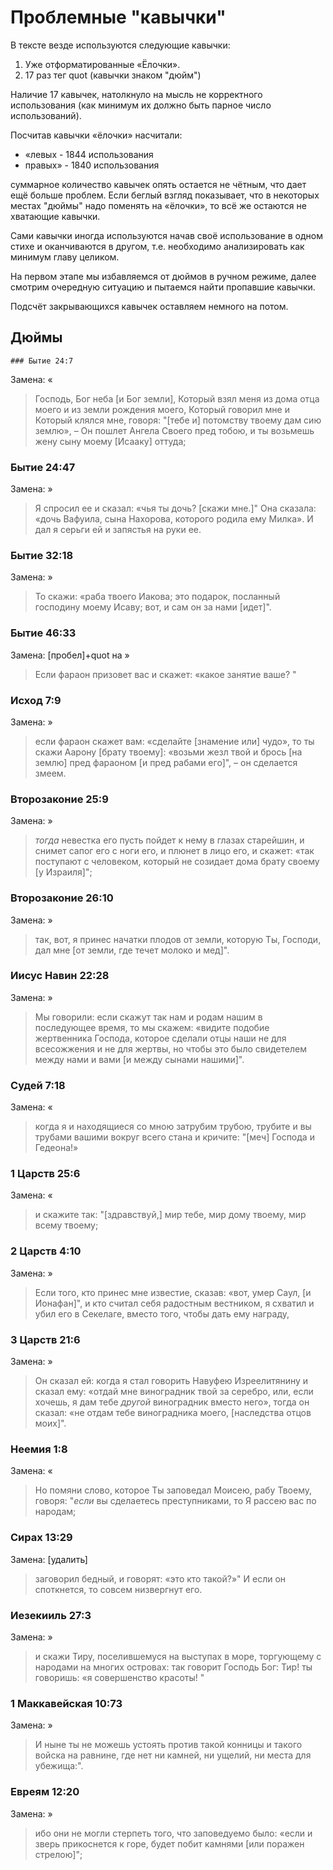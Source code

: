 # Проблемные "кавычки"

В тексте везде используются следующие кавычки:

1. Уже отформатированные &laquo;Ёлочки&raquo;.
2. 17 раз тег quot (кавычки знаком "дюйм")

Наличие 17 кавычек, натолкнуло на мысль не корректного использования (как минимум их должно быть парное число использований).

Посчитав кавычки &laquo;ёлочки&raquo; насчитали:

* «левых - 1844 использования
* правых» - 1840 использования

суммарное количество кавычек опять остается не чётным, что дает ещё больше проблем. Если беглый взгляд показывает, что в некоторых местах "дюймы" надо поменять на &laquo;ёлочки&raquo;, то всё же остаются не хватающие кавычки.

Сами кавычки иногда используются начав своё использование в одном стихе и оканчиваются в другом, т.е. необходимо анализировать как минимум главу целиком.

На первом этапе мы избавляемся от дюймов в ручном режиме, далее смотрим очередную ситуацию и пытаемся найти пропавшие кавычки.

Подсчёт закрывающихся кавычек оставляем немного на потом.

## Дюймы
	### Бытие 24:7
Замена: «
> Господь, Бог неба [и Бог земли], Который взял меня из дома отца моего и из земли рождения моего, Который говорил мне и Который клялся мне, говоря: &quot;[тебе и] потомству твоему дам сию землю», &ndash; Он пошлет Ангела Своего пред тобою, и ты возьмешь жену сыну моему [Исааку] оттуда;

### Бытие 24:47
Замена: »
> Я спросил ее и сказал: «чья ты дочь? [скажи мне.]&quot; Она сказала: «дочь Вафуила, сына Нахорова, которого родила ему Милка». И дал я серьги ей и запястья на руки ее.

### Бытие 32:18
Замена: »
> То скажи: «раба твоего Иакова; это подарок, посланный господину моему Исаву; вот, и сам он за нами [идет]&quot;.

### Бытие 46:33
Замена: [пробел]+quot на »
> Если фараон призовет вас и скажет: «какое занятие ваше? &quot;

### Исход 7:9
Замена: »
> если фараон скажет вам: «сделайте [знамение или] чудо», то ты скажи Аарону [брату твоему]: «возьми жезл твой и брось [на землю] пред фараоном [и пред рабами его]&quot;, &ndash; он сделается змеем.

### Второзаконие 25:9
Замена: »
> <i>тогда</i> невестка его пусть пойдет к нему в глазах старейшин, и снимет сапог его с ноги его, и плюнет в лицо его, и скажет: «так поступают с человеком, который не созидает дома брату своему [у Израиля]&quot;;

### Второзаконие  26:10
Замена: »
> так, вот, я принес начатки плодов от земли, которую Ты, Господи, дал мне [от земли, где течет молоко и мед]&quot;.

### Иисус Навин 22:28
Замена: »
> Мы говорили: если скажут так нам и родам нашим в последующее время, то мы скажем: «видите подобие жертвенника Господа, которое сделали отцы наши не для всесожжения и не для жертвы, но чтобы это было свидетелем между нами и вами [и между сынами нашими]&quot;.

### Судей 7:18
Замена: «
> когда я и находящиеся со мною затрубим трубою, трубите и вы трубами вашими вокруг всего стана и кричите: &quot;[меч] Господа и Гедеона!»

### 1 Царств 25:6
Замена: «
> и скажите так: &quot;[здравствуй,] мир тебе, мир дому твоему, мир всему твоему;

### 2 Царств 4:10
Замена: »
> Если того, кто принес мне известие, сказав: «вот, умер Саул, [и Ионафан]&quot;, и кто считал себя радостным вестником, я схватил и убил его в Секелаге, вместо того, чтобы дать ему награду,

### 3 Царств 21:6
Замена: »
> Он сказал ей: когда я стал говорить Навуфею Изреелитянину и сказал ему: «отдай мне виноградник твой за серебро, или, если хочешь, я дам тебе <i>другой</i> виноградник вместо него», тогда он сказал: «не отдам тебе виноградника моего, [наследства отцов моих]&quot;.

### Неемия 1:8
Замена: «
> Но помяни слово, которое Ты заповедал Моисею, рабу Твоему, говоря: &quot;<i>если</i> вы сделаетесь преступниками, то Я рассею вас по народам;

### Сирах 13:29
Замена: [удалить]
> заговорил бедный, и говорят: «это кто такой?»&quot; И если он споткнется, то совсем низвергнут его.

### Иезекииль 27:3
Замена: »
> и скажи Тиру, поселившемуся на выступах в море, торгующему с народами на многих островах: так говорит Господь Бог: Тир! ты говоришь: «я совершенство красоты! &quot;

### 1 Маккавейская 10:73
Замена: »
> И ныне ты не можешь устоять против такой конницы и такого войска на равнине, где нет ни камней, ни ущелий, ни места для убежища:&quot;.

### Евреям 12:20
Замена: »
> ибо они не могли стерпеть того, что заповедуемо было: «если и зверь прикоснется к горе, будет побит камнями [или поражен стрелою]&quot;;